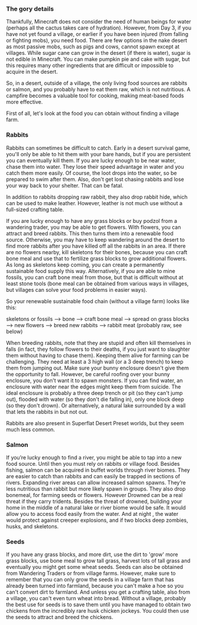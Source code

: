 ### The gory details
Thankfully, Minecraft does not consider the need of human beings for water (perhaps all the cactus takes care of hydration). However, from Day 3, if you have not yet found a village, or earlier if you have been injured (from falling or fighting mobs), you need food. There are few options in the nake desert as most passive mobs, such as pigs and cows, cannot spawn except at villages. While sugar cane can grow in the desert (if there is water), sugar is not edible in Minecraft. You can make pumpkin pie and cake with sugar, but this requires many other ingredients that are difficult or impossible to acquire in the desert. 

So, in a desert, outside of a village, the only living food sources are rabbits or salmon, and you probably have to eat them raw, which is not nutritious. A campfire becomes a valuable tool for cooking, making meat-based foods more effective.

First of all, let's look at the food you can obtain without finding a village farm.

### Rabbits
Rabbits can sometimes be difficult to catch. Early in a desert survival game, you'll only be able to hit them with your bare hands, but if you are persistent you can eventually kill them. If you are lucky enough to be near water, chase them into water. They lose their speed advantage in water and you catch them more easily. Of course, the loot drops into the water, so be prepared to swim after them. Also, don't get lost chasing rabbits and lose your way back to your shelter. That can be fatal.

In addition to rabbits dropping raw rabbit, they also drop rabbit hide, which can be used to make leather. However, leather is not much use without a full-sized crafting table. 

If you are lucky enough to have any grass blocks or buy podzol from a wandering trader, you may be able to get flowers. With flowers, you can attract and breed rabbits. This then turns them into a renewable food source. Otherwise, you may have to keep wandering around the desert to find more rabbits after you have killed off all the rabbits in an area. If there are no flowers nearby, kill skeletons for their bones, because you can craft bone meal and use that to fertilize grass blocks to grow additional flowers. As long as skeletons keep coming, you can create a permanently sustainable food supply this way. Alternatively, if you are able to mine fossils, you can craft bone meal from those, but that is difficult without at least stone tools (bone meal can be obtained from various ways in villages, but villages can solve your food problems in easier ways).

So your renewable sustainable food chain (without a village farm) looks like this:

skeletons or fossils --> bone --> craft bone meal --> spread on grass blocks --> new flowers --> breed new rabbits --> rabbit meat (probably raw, see below)

When breeding rabbits, note that they are stupid and often kill themselves in falls (in fact, they follow flowers to their deaths, if you just want to slaughter them without having to chase them). Keeping them alive for farming can be challenging. They need at least a 3 high wall (or a 3 deep trench) to keep them from jumping out. Make sure your bunny enclosure doesn't give them the opportunity to fall. However, be careful roofing over your bunny enclosure, you don't want it to spawn monsters. If you can find water, an enclosure with water near the edges might keep them from suicide. The ideal enclosure is probably a three deep trench or pit (so they can't jump out), flooded with water (so they don't die falling in), only one block deep (so they don't drown). Or alternatively, a natural lake surrounded by a wall that lets the rabbits in but not out.

Rabbits are also present in Superflat Desert Preset worlds, but they seem much less common.

### Salmon
If you’re lucky enough to find a river, you might be able to tap into a new food source. Until then you must rely on rabbits or village food. Besides fishing, salmon can be acquired in buffet worlds through river biomes. They are easier to catch than rabbits and can easily be trapped in sections of rivers. Expanding river areas can allow increased salmon spawns. They’re less nutritious than rabbit but more likely spawn in groups. They also drop bonemeal, for farming seeds or flowers. However Drowned can be a real threat if they carry tridents. Besides the threat of drowned, building your home in the middle of a natural lake or river biome would be safe. It would allow you to access food easily from the water. And at night , the water would protect against creeper explosions, and if two blocks deep zombies, husks, and skeletons.



### Seeds
If you have any grass blocks, and more dirt, use the dirt to 'grow' more grass blocks, use bone meal to grow tall grass, harvest lots of tall grass and eventually you might get some wheat seeds. Seeds can also be obtained from Wandering Traders or from village farms. However, make sure to remember that you can only grow the seeds in a village farm that has already been turned into farmland, because you can't make a hoe so you can't convert dirt to farmland. And unless you get a crafting table, also from a village, you can't even turn wheat into bread. Without a village, probably the best use for seeds is to save them until you have managed to obtain two chickens from the incredibly rare husk chicken jockeys. You could then use the seeds to attract and breed the chickens.

